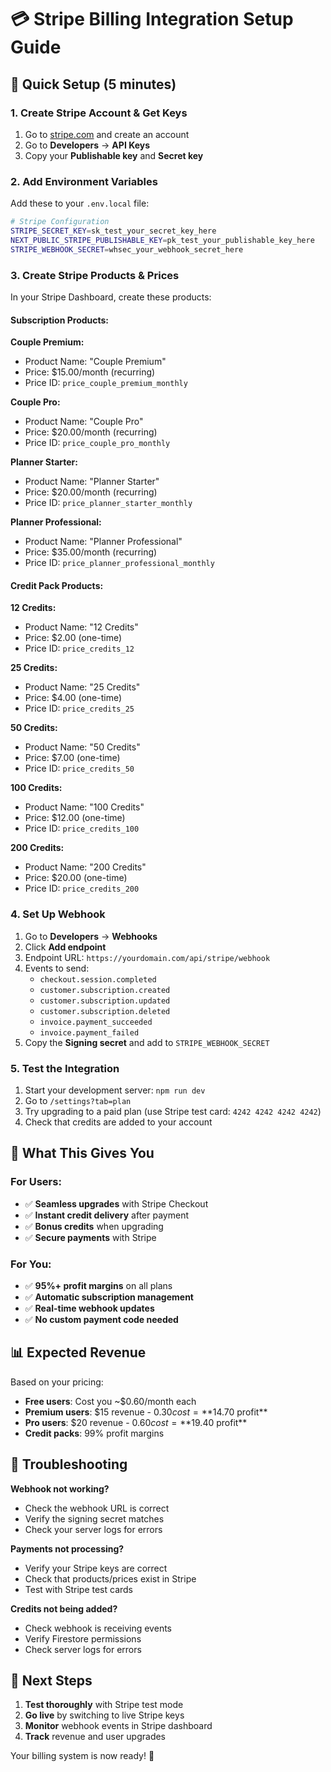 # 💳 Stripe Billing Integration Setup Guide

## 🚀 Quick Setup (5 minutes)

### 1. **Create Stripe Account & Get Keys**

1. Go to [stripe.com](https://stripe.com) and create an account
2. Go to **Developers** → **API Keys**
3. Copy your **Publishable key** and **Secret key**

### 2. **Add Environment Variables**

Add these to your `.env.local` file:

```bash
# Stripe Configuration
STRIPE_SECRET_KEY=sk_test_your_secret_key_here
NEXT_PUBLIC_STRIPE_PUBLISHABLE_KEY=pk_test_your_publishable_key_here
STRIPE_WEBHOOK_SECRET=whsec_your_webhook_secret_here
```

### 3. **Create Stripe Products & Prices**

In your Stripe Dashboard, create these products:

#### **Subscription Products:**

**Couple Premium:**
- Product Name: "Couple Premium"
- Price: $15.00/month (recurring)
- Price ID: `price_couple_premium_monthly`

**Couple Pro:**
- Product Name: "Couple Pro" 
- Price: $20.00/month (recurring)
- Price ID: `price_couple_pro_monthly`

**Planner Starter:**
- Product Name: "Planner Starter"
- Price: $20.00/month (recurring)
- Price ID: `price_planner_starter_monthly`

**Planner Professional:**
- Product Name: "Planner Professional"
- Price: $35.00/month (recurring)
- Price ID: `price_planner_professional_monthly`

#### **Credit Pack Products:**

**12 Credits:**
- Product Name: "12 Credits"
- Price: $2.00 (one-time)
- Price ID: `price_credits_12`

**25 Credits:**
- Product Name: "25 Credits"
- Price: $4.00 (one-time)
- Price ID: `price_credits_25`

**50 Credits:**
- Product Name: "50 Credits"
- Price: $7.00 (one-time)
- Price ID: `price_credits_50`

**100 Credits:**
- Product Name: "100 Credits"
- Price: $12.00 (one-time)
- Price ID: `price_credits_100`

**200 Credits:**
- Product Name: "200 Credits"
- Price: $20.00 (one-time)
- Price ID: `price_credits_200`

### 4. **Set Up Webhook**

1. Go to **Developers** → **Webhooks**
2. Click **Add endpoint**
3. Endpoint URL: `https://yourdomain.com/api/stripe/webhook`
4. Events to send:
   - `checkout.session.completed`
   - `customer.subscription.created`
   - `customer.subscription.updated`
   - `customer.subscription.deleted`
   - `invoice.payment_succeeded`
   - `invoice.payment_failed`
5. Copy the **Signing secret** and add to `STRIPE_WEBHOOK_SECRET`

### 5. **Test the Integration**

1. Start your development server: `npm run dev`
2. Go to `/settings?tab=plan`
3. Try upgrading to a paid plan (use Stripe test card: `4242 4242 4242 4242`)
4. Check that credits are added to your account

## 🎯 **What This Gives You**

### **For Users:**
- ✅ **Seamless upgrades** with Stripe Checkout
- ✅ **Instant credit delivery** after payment
- ✅ **Bonus credits** when upgrading
- ✅ **Secure payments** with Stripe

### **For You:**
- ✅ **95%+ profit margins** on all plans
- ✅ **Automatic subscription management**
- ✅ **Real-time webhook updates**
- ✅ **No custom payment code needed**

## 📊 **Expected Revenue**

Based on your pricing:
- **Free users**: Cost you ~$0.60/month each
- **Premium users**: $15 revenue - $0.30 cost = **$14.70 profit**
- **Pro users**: $20 revenue - $0.60 cost = **$19.40 profit**
- **Credit packs**: 99% profit margins

## 🔧 **Troubleshooting**

**Webhook not working?**
- Check the webhook URL is correct
- Verify the signing secret matches
- Check your server logs for errors

**Payments not processing?**
- Verify your Stripe keys are correct
- Check that products/prices exist in Stripe
- Test with Stripe test cards

**Credits not being added?**
- Check webhook is receiving events
- Verify Firestore permissions
- Check server logs for errors

## 🚀 **Next Steps**

1. **Test thoroughly** with Stripe test mode
2. **Go live** by switching to live Stripe keys
3. **Monitor** webhook events in Stripe dashboard
4. **Track** revenue and user upgrades

Your billing system is now ready! 🎉
